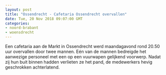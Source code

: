 ```yaml
---
layout: post
title: "Ossendrecht - Cafetaria Ossendrecht overvallen"
date: Tue, 20 Nov 2018 09:07:00 GMT
categories: 
- noord-brabant 
- woensdrecht 
---
```


Een cafetaria aan de Markt in Ossendrecht werd maandagavond rond 20.50 uur overvallen door twee mannen. Eén van de mannen bedreigde het aanwezige personeel met een op een vuurwapen gelijkend voorwerp. Nadat zij hun buit binnen hadden verlieten ze het pand, de medewerkers hevig geschrokken achterlatend.
